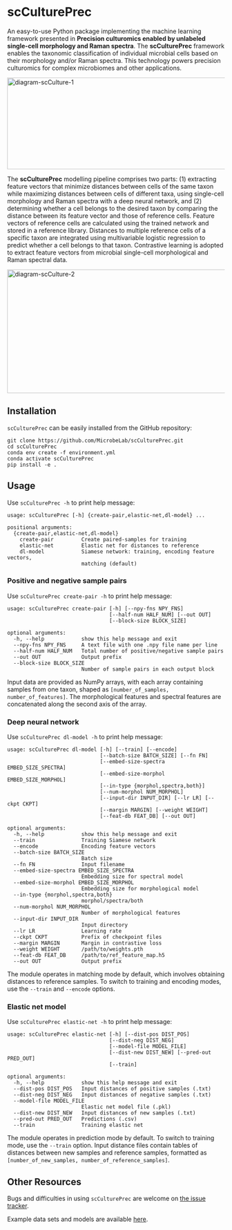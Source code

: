 # scCulturePrec

An easy-to-use Python package implementing the machine learning framework presented in **Precision culturomics enabled by unlabeled single-cell morphology and Raman spectra**. The **scCulturePrec** framework enables the taxonomic classification of individual microbial cells based on their morphology and/or Raman spectra. This technology powers precision culturomics for complex microbiomes and other applications.


<img width="1107" height="212" alt="diagram-scCulture-1" src="https://github.com/user-attachments/assets/47868ba8-5367-4dbb-9d7e-676b983719ef" />


The **scCulturePrec** modelling pipeline comprises two parts: (1) extracting feature vectors that minimize distances between cells of the same taxon while maximizing distances between cells of different taxa, using single-cell morphology and Raman spectra with a deep neural network, and (2) determining whether a cell belongs to the desired taxon by comparing the distance between its feature vector and those of reference cells. Feature vectors of reference cells are calculated using the trained network and stored in a reference library. Distances to multiple reference cells of a specific taxon are integrated using multivariable logistic regression to predict whether a cell belongs to that taxon. Contrastive learning is adopted to extract feature vectors from microbial single-cell morphological and Raman spectral data. 

<img width="1218" height="286" alt="diagram-scCulture-2" src="https://github.com/user-attachments/assets/764cf290-5711-4f81-b98c-b8a6c52bdd67" />




## Installation

`scCulturePrec` can be easily installed from the GitHub repository:

    git clone https://github.com/MicrobeLab/scCulturePrec.git
    cd scCulturePrec
    conda env create -f environment.yml
    conda activate scCulturePrec
    pip install -e .

## Usage

Use `scCulturePrec -h` to print help message:

    usage: scCulturePrec [-h] {create-pair,elastic-net,dl-model} ...

    positional arguments:
      {create-pair,elastic-net,dl-model}
        create-pair         Create paired-samples for training
        elastic-net         Elastic net for distances to reference
        dl-model            Siamese network: training, encoding feature vectors,
                            matching (default)

### Positive and negative sample pairs

Use `scCulturePrec create-pair -h` to print help message:

    usage: scCulturePrec create-pair [-h] [--npy-fns NPY_FNS]
                                     [--half-num HALF_NUM] [--out OUT]
                                     [--block-size BLOCK_SIZE]

    optional arguments:
      -h, --help            show this help message and exit
      --npy-fns NPY_FNS     A text file with one .npy file name per line
      --half-num HALF_NUM   Total number of positive/negative sample pairs
      --out OUT             Output prefix
      --block-size BLOCK_SIZE
                            Number of sample pairs in each output block

Input data are provided as NumPy arrays, with each array containing samples from one taxon, shaped as `[number_of_samples, number_of_features]`. The morphological features and spectral features are concatenated along the second axis of the array.

### Deep neural network

Use `scCulturePrec dl-model -h` to print help message:

    usage: scCulturePrec dl-model [-h] [--train] [--encode]
                                  [--batch-size BATCH_SIZE] [--fn FN]
                                  [--embed-size-spectra EMBED_SIZE_SPECTRA]
                                  [--embed-size-morphol EMBED_SIZE_MORPHOL]
                                  [--in-type {morphol,spectra,both}]
                                  [--num-morphol NUM_MORPHOL]
                                  [--input-dir INPUT_DIR] [--lr LR] [--ckpt CKPT]
                                  [--margin MARGIN] [--weight WEIGHT]
                                  [--feat-db FEAT_DB] [--out OUT]

    optional arguments:
      -h, --help            show this help message and exit
      --train               Training Siamese network
      --encode              Encoding feature vectors
      --batch-size BATCH_SIZE
                            Batch size
      --fn FN               Input filename
      --embed-size-spectra EMBED_SIZE_SPECTRA
                            Embedding size for spectral model
      --embed-size-morphol EMBED_SIZE_MORPHOL
                            Embedding size for morphological model
      --in-type {morphol,spectra,both}
                            morphol/spectra/both
      --num-morphol NUM_MORPHOL
                            Number of morphological features
      --input-dir INPUT_DIR
                            Input directory
      --lr LR               Learning rate
      --ckpt CKPT           Prefix of checkpoint files
      --margin MARGIN       Margin in contrastive loss
      --weight WEIGHT       /path/to/weights.pth
      --feat-db FEAT_DB     /path/to/ref_feature_map.h5
      --out OUT             Output prefix

The module operates in matching mode by default, which involves obtaining distances to reference samples. To switch to training and encoding modes, use the `--train` and `--encode` options.

### Elastic net model

Use `scCulturePrec elastic-net -h` to print help message:

    usage: scCulturePrec elastic-net [-h] [--dist-pos DIST_POS]
                                     [--dist-neg DIST_NEG]
                                     [--model-file MODEL_FILE]
                                     [--dist-new DIST_NEW] [--pred-out PRED_OUT]
                                     [--train]

    optional arguments:
      -h, --help            show this help message and exit
      --dist-pos DIST_POS   Input distances of positive samples (.txt)
      --dist-neg DIST_NEG   Input distances of negative samples (.txt)
      --model-file MODEL_FILE
                            Elastic net model file (.pkl)
      --dist-new DIST_NEW   Input distances of new samples (.txt)
      --pred-out PRED_OUT   Predictions (.csv)
      --train               Training elastic net

The module operates in prediction mode by default. To switch to training mode, use the `--train` option. Input distance files contain tables of distances between new samples and reference samples, formatted as `[number_of_new_samples, number_of_reference_samples]`.

## Other Resources

Bugs and difficulties in using `scCulturePrec` are welcome on [the issue tracker](https://github.com/MicrobeLab/scCulturePrec/issues).

Example data sets and models are available [here](https://github.com/MicrobeLab/scCulturePrec-data).
